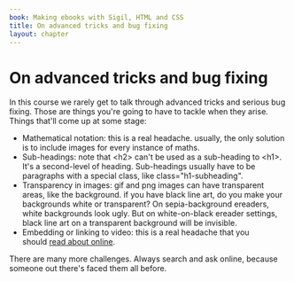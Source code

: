 ```yaml
---
book: Making ebooks with Sigil, HTML and CSS
title: On advanced tricks and bug fixing
layout: chapter
---
```


On advanced tricks and bug fixing
=================================

In this course we rarely get to talk through advanced tricks and serious bug fixing. Those are things you're going to have to tackle when they arise. Things that'll come up at some stage:

*   Mathematical notation: this is a real headache. usually, the only solution is to include images for every instance of maths.
*   Sub-headings: note that \<h2\> can't be used as a sub-heading to \<h1\>. It's a second-level of heading. Sub-headings usually have to be paragraphs with a special class, like class="h1-subheading".
*   Transparency in images: gif and png images can have transparent areas, like the background. if you have black line art, do you make your backgrounds white or transparent? On sepia-background ereaders, white backgrounds look ugly. But on white-on-black ereader settings, black line art on a transparent background will be invisible.
*   Embedding or linking to video: this is a real headache that you should [read about online](http://electricbookworks.com/kb/epub-production-tips/embedding-video-and-audio/).

There are many more challenges. Always search and ask online, because someone out there's faced them all before.

